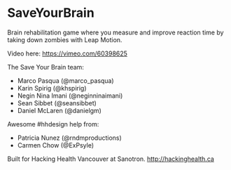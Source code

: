 SaveYourBrain
=============

Brain rehabilitation game where you measure and improve reaction time by taking down zombies with Leap Motion.

Video here:
https://vimeo.com/60398625

The Save Your Brain team:
- Marco Pasqua (@marco_pasqua)
- Karin Spirig (@khspirig)
- Negin Nina Imani (@neginninaimani)
- Sean Sibbet (@seansibbet)
- Daniel McLaren (@danielgm)

Awesome #hhdesign help from:
- Patricia Nunez (@rndmproductions)
- Carmen Chow (@ExPsyle)

Built for Hacking Health Vancouver at Sanotron.
http://hackinghealth.ca


